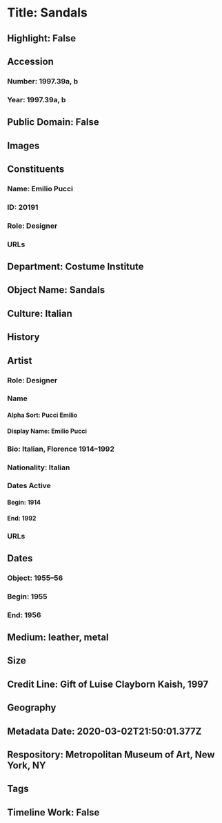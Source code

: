# Title: Sandals
## Highlight: False
## Accession
### Number: 1997.39a, b
### Year: 1997.39a, b
## Public Domain: False
## Images
## Constituents
### Name: Emilio Pucci
### ID: 20191
### Role: Designer
### URLs
## Department: Costume Institute
## Object Name: Sandals
## Culture: Italian
## History
## Artist
### Role: Designer
### Name
#### Alpha Sort: Pucci Emilio
#### Display Name: Emilio Pucci
### Bio: Italian, Florence 1914–1992
### Nationality: Italian
### Dates Active
#### Begin: 1914
#### End: 1992
### URLs
## Dates
### Object: 1955–56
### Begin: 1955
### End: 1956
## Medium: leather, metal
## Size
## Credit Line: Gift of Luise Clayborn Kaish, 1997
## Geography
## Metadata Date: 2020-03-02T21:50:01.377Z
## Respository: Metropolitan Museum of Art, New York, NY
## Tags
## Timeline Work: False